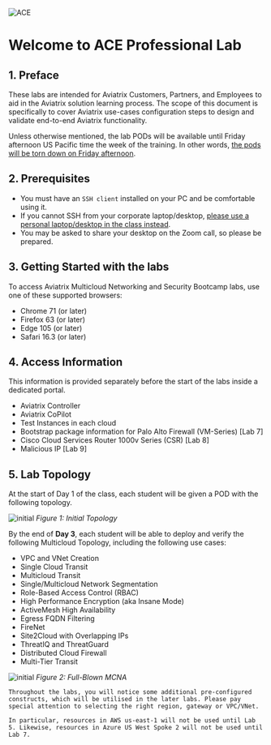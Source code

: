 ![ACE](../../docs/_logos/ace_professional_banner.png)

# Welcome to ACE Professional Lab

## 1. Preface

These labs are intended for Aviatrix Customers, Partners, and Employees to aid in the Aviatrix solution learning process. The scope of this document is specifically to cover Aviatrix use-cases configuration steps to design and validate end-to-end Aviatrix functionality.

Unless otherwise mentioned, the lab PODs will be available until Friday afternoon US Pacific time the week of the training. In other words, <ins>the pods will be torn down on Friday afternoon</ins>.

## 2. Prerequisites

- You must have an `SSH client` installed on your PC and be comfortable using it.
- If you cannot SSH from your corporate laptop/desktop, <ins>please use a personal laptop/desktop in the class instead</ins>.
- You may be asked to share your desktop on the Zoom call, so please be prepared.

## 3. Getting Started with the labs

To access Aviatrix Multicloud Networking and Security Bootcamp labs, use one of these supported browsers:

- Chrome 71 (or later)
- Firefox 63 (or later)
- Edge 105 (or later)
- Safari 16.3 (or later)

## 4. Access Information

This information is provided separately before the start of the labs inside a dedicated portal.

- Aviatrix Controller
- Aviatrix CoPilot
- Test Instances in each cloud
- Bootstrap package information for Palo Alto Firewall (VM-Series) [Lab 7]
- Cisco Cloud Services Router 1000v Series (CSR) [Lab 8]
- Malicious IP [Lab 9]

## 5. Lab Topology

At the start of Day 1 of the class, each student will be given a POD with the following topology.

![initial](images/home-topology.png)
_Figure 1: Initial Topology_

By the end of **Day 3**, each student will be able to deploy and verify the following Multicloud Topology, including the following use cases:

- VPC and VNet Creation
- Single Cloud Transit
- Multicloud Transit
- Single/Multicloud Network Segmentation
- Role-Based Access Control (RBAC)
- High Performance Encryption (aka Insane Mode)
- ActiveMesh High Availability
- Egress FQDN Filtering
- FireNet
- Site2Cloud with Overlapping IPs
- ThreatIQ and ThreatGuard
- Distributed Cloud Firewall
- Multi-Tier Transit

![initial](images/home-finaltopology.png)
_Figure 2: Full-Blown MCNA_

```{note}
Throughout the labs, you will notice some additional pre-configured constructs, which will be utilised in the later labs. Please pay special attention to selecting the right region, gateway or VPC/VNet.

In particular, resources in AWS us-east-1 will not be used until Lab 5. Likewise, resources in Azure US West Spoke 2 will not be used until Lab 7.
```